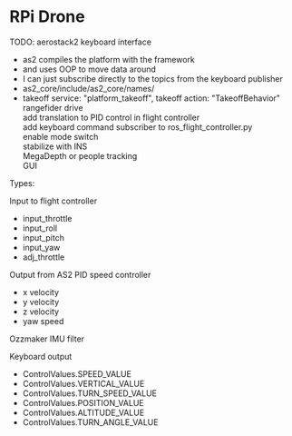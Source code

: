 
# RPi Drone


TODO:
aerostack2 keyboard interface  
- as2 compiles the platform with the framework
- and uses OOP to move data around
- I can just subscribe directly to the topics from the keyboard publisher
- as2_core/include/as2_core/names/
- takeoff service: "platform_takeoff", takeoff action: "TakeoffBehavior"
rangefider drive  
add translation to PID control in flight controller  
add keyboard command subscriber to ros_flight_controller.py  
enable mode switch  
stabilize with INS  
MegaDepth or people tracking  
GUI  


Types:  

Input to flight controller  
- input_throttle  
- input_roll  
- input_pitch  
- input_yaw  
- adj_throttle  

Output from AS2 PID speed controller  
- x velocity  
- y velocity  
- z velocity  
- yaw speed  

Ozzmaker IMU filter  

Keyboard output  
- ControlValues.SPEED_VALUE  
- ControlValues.VERTICAL_VALUE  
- ControlValues.TURN_SPEED_VALUE  
- ControlValues.POSITION_VALUE  
- ControlValues.ALTITUDE_VALUE  
- ControlValues.TURN_ANGLE_VALUE  

